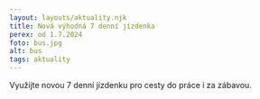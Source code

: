 ```yaml
---
layout: layouts/aktuality.njk
title: Nová výhodná 7 denní jízdenka
perex: od 1.7.2024
foto: bus.jpg
alt: bus
tags: aktuality
---
```

Využijte novou 7 denní jízdenku pro cesty do práce i za zábavou.